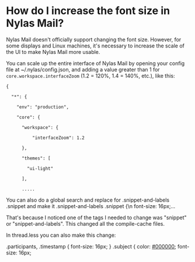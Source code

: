 # How do I increase the font size in Nylas Mail?

Nylas Mail doesn't officially support changing the font size. However, for some displays and Linux machines, it's necessary to increase the scale of the UI to make Nylas Mail more usable.

You can scale up the entire interface of Nylas Mail by opening your config file at ~/.nylas/config.json, and adding a value greater than 1 for `core.workspace.interfaceZoom` (1.2 = 120%, 1.4 = 140%, etc.), like this:  

    {

      "*": {

        "env": "production",

        "core": {

          "workspace": {

              "interfaceZoom": 1.2

          },

          "themes": [

            "ui-light"

          ],

          .....

You can also do a global search and replace for .snippet-and-labels .snippet and make it .snippet-and-labels .snippet {\n font-size: 16px;...

That's because I noticed one of the tags I needed to change was "snippet" or "snippet-and-labels". This changed all the compile-cache files. 

In thread.less you can also make this change:

.participants,
.timestamp {
font-size: 16px;
}
.subject {
color: [#000000](/agent/tickets/000000);
font-size: 16px;


